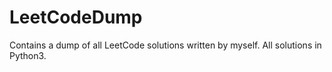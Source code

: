# LeetCodeDump
Contains a dump of all LeetCode solutions written by myself. All solutions in Python3.
